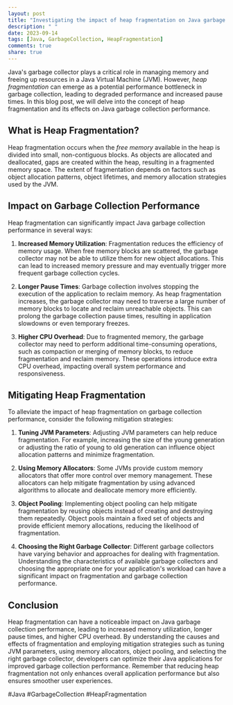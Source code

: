 ```yaml
---
layout: post
title: "Investigating the impact of heap fragmentation on Java garbage collection performance"
description: " "
date: 2023-09-14
tags: [Java, GarbageCollection, HeapFragmentation]
comments: true
share: true
---
```


Java's garbage collector plays a critical role in managing memory and freeing up resources in a Java Virtual Machine (JVM). However, *heap fragmentation* can emerge as a potential performance bottleneck in garbage collection, leading to degraded performance and increased pause times. In this blog post, we will delve into the concept of heap fragmentation and its effects on Java garbage collection performance.

## What is Heap Fragmentation?

Heap fragmentation occurs when the *free memory* available in the heap is divided into small, non-contiguous blocks. As objects are allocated and deallocated, gaps are created within the heap, resulting in a fragmented memory space. The extent of fragmentation depends on factors such as object allocation patterns, object lifetimes, and memory allocation strategies used by the JVM.

## Impact on Garbage Collection Performance

Heap fragmentation can significantly impact Java garbage collection performance in several ways:

1. **Increased Memory Utilization**: Fragmentation reduces the efficiency of memory usage. When free memory blocks are scattered, the garbage collector may not be able to utilize them for new object allocations. This can lead to increased memory pressure and may eventually trigger more frequent garbage collection cycles.

2. **Longer Pause Times**: Garbage collection involves stopping the execution of the application to reclaim memory. As heap fragmentation increases, the garbage collector may need to traverse a large number of memory blocks to locate and reclaim unreachable objects. This can prolong the garbage collection pause times, resulting in application slowdowns or even temporary freezes.

3. **Higher CPU Overhead**: Due to fragmented memory, the garbage collector may need to perform additional time-consuming operations, such as compaction or merging of memory blocks, to reduce fragmentation and reclaim memory. These operations introduce extra CPU overhead, impacting overall system performance and responsiveness.

## Mitigating Heap Fragmentation

To alleviate the impact of heap fragmentation on garbage collection performance, consider the following mitigation strategies:

1. **Tuning JVM Parameters**: Adjusting JVM parameters can help reduce fragmentation. For example, increasing the size of the young generation or adjusting the ratio of young to old generation can influence object allocation patterns and minimize fragmentation.

2. **Using Memory Allocators**: Some JVMs provide custom memory allocators that offer more control over memory management. These allocators can help mitigate fragmentation by using advanced algorithms to allocate and deallocate memory more efficiently.

3. **Object Pooling**: Implementing object pooling can help mitigate fragmentation by reusing objects instead of creating and destroying them repeatedly. Object pools maintain a fixed set of objects and provide efficient memory allocations, reducing the likelihood of fragmentation.

4. **Choosing the Right Garbage Collector**: Different garbage collectors have varying behavior and approaches for dealing with fragmentation. Understanding the characteristics of available garbage collectors and choosing the appropriate one for your application's workload can have a significant impact on fragmentation and garbage collection performance.

## Conclusion

Heap fragmentation can have a noticeable impact on Java garbage collection performance, leading to increased memory utilization, longer pause times, and higher CPU overhead. By understanding the causes and effects of fragmentation and employing mitigation strategies such as tuning JVM parameters, using memory allocators, object pooling, and selecting the right garbage collector, developers can optimize their Java applications for improved garbage collection performance. Remember that reducing heap fragmentation not only enhances overall application performance but also ensures smoother user experiences.

#Java #GarbageCollection #HeapFragmentation